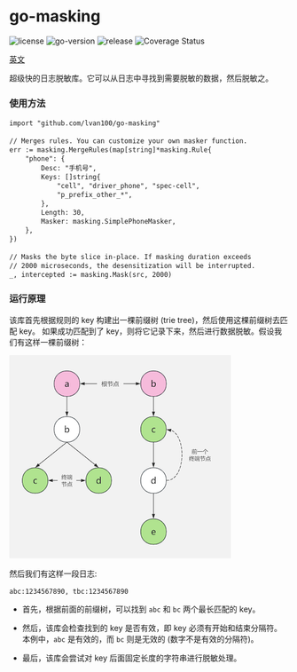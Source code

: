 # go-masking

<div>
 <img src="https://img.shields.io/github/license/lvan100/go-masking" alt="license"/>
 <img src="https://img.shields.io/github/go-mod/go-version/lvan100/go-masking" alt="go-version"/>
 <img src="https://img.shields.io/github/v/release/lvan100/go-masking?include_prereleases" alt="release"/>
 <img src='https://coveralls.io/repos/github/lvan100/go-masking/badge.svg?branch=main' alt='Coverage Status' />
</div>

[英文](README.md)

超级快的日志脱敏库。它可以从日志中寻找到需要脱敏的数据，然后脱敏之。

### 使用方法

```
import "github.com/lvan100/go-masking"

// Merges rules. You can customize your own masker function.
err := masking.MergeRules(map[string]*masking.Rule{
    "phone": {
        Desc: "手机号",
        Keys: []string{
            "cell", "driver_phone", "spec-cell",
            "p_prefix_other_*",
        },
        Length: 30,
        Masker: masking.SimplePhoneMasker,
    },
})
		
// Masks the byte slice in-place. If masking duration exceeds 
// 2000 microseconds, the desensitization will be interrupted.
_, intercepted := masking.Mask(src, 2000)
```

### 运行原理

该库首先根据规则的 key 构建出一棵前缀树 (trie tree)，然后使用这棵前缀树去匹配 key。
如果成功匹配到了 key，则将它记录下来，然后进行数据脱敏。假设我们有这样一棵前缀树：


![trie_cn.png](trie_cn.png)

然后我们有这样一段日志:

```
abc:1234567890, tbc:1234567890
```

- 首先，根据前面的前缀树，可以找到 `abc` 和 `bc` 两个最长匹配的 key。

- 然后，该库会检查找到的 key 是否有效，即 key 必须有开始和结束分隔符。
  本例中，`abc` 是有效的，而 `bc` 则是无效的 (数字不是有效的分隔符)。

- 最后，该库会尝试对 key 后面固定长度的字符串进行脱敏处理。